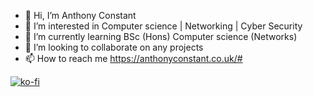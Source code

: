 - 👋 Hi, I’m Anthony Constant
- 👀 I’m interested in Computer science | Networking | Cyber Security
- 🌱 I’m currently learning BSc (Hons) Computer science (Networks)
- 💞️ I’m looking to collaborate on any projects
- 📫 How to reach me https://anthonyconstant.co.uk/#

[![ko-fi](https://ko-fi.com/img/githubbutton_sm.svg)](https://ko-fi.com/W7W144CAO)
